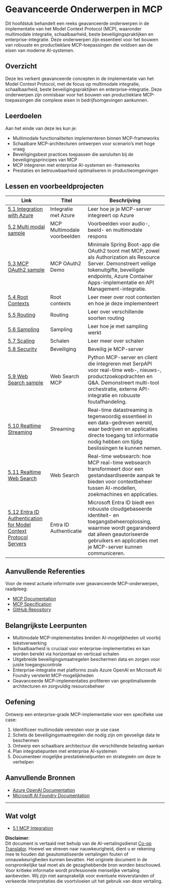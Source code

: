 <!--
CO_OP_TRANSLATOR_METADATA:
{
  "original_hash": "b96f2864e0bcb6fae9b4926813c3feb1",
  "translation_date": "2025-06-26T14:08:53+00:00",
  "source_file": "05-AdvancedTopics/README.md",
  "language_code": "nl"
}
-->
# Geavanceerde Onderwerpen in MCP

Dit hoofdstuk behandelt een reeks geavanceerde onderwerpen in de implementatie van het Model Context Protocol (MCP), waaronder multimodale integratie, schaalbaarheid, beste beveiligingspraktijken en enterprise-integratie. Deze onderwerpen zijn essentieel voor het bouwen van robuuste en productieklare MCP-toepassingen die voldoen aan de eisen van moderne AI-systemen.

## Overzicht

Deze les verkent geavanceerde concepten in de implementatie van het Model Context Protocol, met de focus op multimodale integratie, schaalbaarheid, beste beveiligingspraktijken en enterprise-integratie. Deze onderwerpen zijn onmisbaar voor het bouwen van productieklare MCP-toepassingen die complexe eisen in bedrijfsomgevingen aankunnen.

## Leerdoelen

Aan het einde van deze les kun je:

- Multimodale functionaliteiten implementeren binnen MCP-frameworks
- Schaalbare MCP-architecturen ontwerpen voor scenario’s met hoge vraag
- Beveiligingsbest practices toepassen die aansluiten bij de beveiligingsprincipes van MCP
- MCP integreren met enterprise AI-systemen en -frameworks
- Prestaties en betrouwbaarheid optimaliseren in productieomgevingen

## Lessen en voorbeeldprojecten

| Link | Titel | Beschrijving |
|------|-------|--------------|
| [5.1 Integration with Azure](./mcp-integration/README.md) | Integratie met Azure | Leer hoe je je MCP-server integreert op Azure |
| [5.2 Multi modal sample](./mcp-multi-modality/README.md) | MCP Multimodale voorbeelden | Voorbeelden voor audio-, beeld- en multimodale respons |
| [5.3 MCP OAuth2 sample](../../../05-AdvancedTopics/mcp-oauth2-demo) | MCP OAuth2 Demo | Minimale Spring Boot-app die OAuth2 toont met MCP, zowel als Authorization als Resource Server. Demonstreert veilige tokenuitgifte, beveiligde endpoints, Azure Container Apps-implementatie en API Management-integratie. |
| [5.4 Root Contexts](./mcp-root-contexts/README.md) | Root contexts | Leer meer over root contexten en hoe je deze implementeert |
| [5.5 Routing](./mcp-routing/README.md) | Routing | Leer over verschillende soorten routing |
| [5.6 Sampling](./mcp-sampling/README.md) | Sampling | Leer hoe je met sampling werkt |
| [5.7 Scaling](./mcp-scaling/README.md) | Schalen | Leer meer over schalen |
| [5.8 Security](./mcp-security/README.md) | Beveiliging | Beveilig je MCP-server |
| [5.9 Web Search sample](./web-search-mcp/README.md) | Web Search MCP | Python MCP-server en client die integreren met SerpAPI voor real-time web-, nieuws-, productzoekopdrachten en Q&A. Demonstreert multi-tool orchestratie, externe API-integratie en robuuste foutafhandeling. |
| [5.10 Realtime Streaming](./mcp-realtimestreaming/README.md) | Streaming | Real-time datastreaming is tegenwoordig essentieel in een data-gedreven wereld, waar bedrijven en applicaties directe toegang tot informatie nodig hebben om tijdig beslissingen te kunnen nemen. |
| [5.11 Realtime Web Search](./mcp-realtimesearch/README.md) | Web Search | Real-time websearch: hoe MCP real-time websearch transformeert door een gestandaardiseerde aanpak te bieden voor contextbeheer tussen AI-modellen, zoekmachines en applicaties. |
| [5.12 Entra ID Authentication for Model Context Protocol Servers](./mcp-security-entra/README.md) | Entra ID Authenticatie | Microsoft Entra ID biedt een robuuste cloudgebaseerde identiteit- en toegangsbeheeroplossing, waarmee wordt gegarandeerd dat alleen geautoriseerde gebruikers en applicaties met je MCP-server kunnen communiceren. |

## Aanvullende Referenties

Voor de meest actuele informatie over geavanceerde MCP-onderwerpen, raadpleeg:
- [MCP Documentation](https://modelcontextprotocol.io/)
- [MCP Specification](https://spec.modelcontextprotocol.io/)
- [GitHub Repository](https://github.com/modelcontextprotocol)

## Belangrijkste Leerpunten

- Multimodale MCP-implementaties breiden AI-mogelijkheden uit voorbij tekstverwerking
- Schaalbaarheid is cruciaal voor enterprise-implementaties en kan worden bereikt via horizontaal en verticaal schalen
- Uitgebreide beveiligingsmaatregelen beschermen data en zorgen voor juiste toegangscontrole
- Enterprise-integratie met platforms zoals Azure OpenAI en Microsoft AI Foundry versterkt MCP-mogelijkheden
- Geavanceerde MCP-implementaties profiteren van geoptimaliseerde architecturen en zorgvuldig resourcebeheer

## Oefening

Ontwerp een enterprise-grade MCP-implementatie voor een specifieke use case:

1. Identificeer multimodale vereisten voor je use case  
2. Schets de beveiligingsmaatregelen die nodig zijn om gevoelige data te beschermen  
3. Ontwerp een schaalbare architectuur die verschillende belasting aankan  
4. Plan integratiepunten met enterprise AI-systemen  
5. Documenteer mogelijke prestatieknelpunten en strategieën om deze te verhelpen

## Aanvullende Bronnen

- [Azure OpenAI Documentation](https://learn.microsoft.com/en-us/azure/ai-services/openai/)
- [Microsoft AI Foundry Documentation](https://learn.microsoft.com/en-us/ai-services/)

---

## Wat volgt

- [5.1 MCP Integration](./mcp-integration/README.md)

**Disclaimer**:  
Dit document is vertaald met behulp van de AI-vertalingsdienst [Co-op Translator](https://github.com/Azure/co-op-translator). Hoewel we streven naar nauwkeurigheid, dient u er rekening mee te houden dat geautomatiseerde vertalingen fouten of onnauwkeurigheden kunnen bevatten. Het originele document in de oorspronkelijke taal moet als de gezaghebbende bron worden beschouwd. Voor kritieke informatie wordt professionele menselijke vertaling aanbevolen. Wij zijn niet aansprakelijk voor eventuele misverstanden of verkeerde interpretaties die voortvloeien uit het gebruik van deze vertaling.